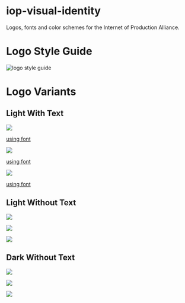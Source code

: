 # iop-visual-identity

Logos, fonts and color schemes for the Internet of Production Alliance.

# Logo Style Guide

![logo style guide](logo/style-guide.svg)


# Logo Variants

## Light With Text

![](logo/light/with-text/IOP-OKH-A.svg)

[using font](logo/light/with-text-as-font/IOP-OKH-A.svg)

![](logo/light/with-text/IOP-OKW.svg)

[using font](logo/light/with-text-as-font/IOP-OKW.svg)

![](logo/light/with-text/IOP-EC.svg)

[using font](logo/light/with-text-as-font/IOP-EC.svg)

## Light Without Text

![](logo/light/without-text/IOP-OKH-A.svg)

![](logo/light/without-text/IOP-OKW.svg)

![](logo/light/without-text/IOP-EC.svg)

## Dark Without Text

![](logo/dark/without-text/IOP-OKH-A.svg)

![](logo/dark/without-text/IOP-OKW.svg)

![](logo/dark/without-text/IOP-EC.svg)
